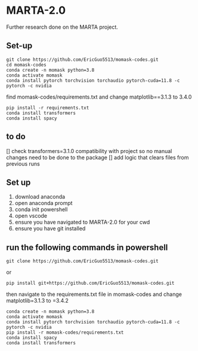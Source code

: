# MARTA-2.0
Further research done on the MARTA project.

## Set-up
```
git clone https://github.com/EricGuo5513/momask-codes.git
cd momask-codes
conda create -n momask python=3.8
conda activate momask
conda install pytorch torchvision torchaudio pytorch-cuda=11.8 -c pytorch -c nvidia
```
find momask-codes/requirements.txt and change matplotlib==3.1.3 to 3.4.0
```
pip install -r requirements.txt
conda install transformers 
conda install spacy
```

## to do
[] check transformers=3.1.0 compatibility with project so no manual changes need to be done to the package
[] add logic that clears files from previous runs


## Set up

1. download anaconda
2. open anaconda prompt
3. conda init powershell
4. open vscode
5. ensure you have navigated to MARTA-2.0 for your cwd
6. ensure you have git installed

## run the following commands in powershell
``` 
git clone https://github.com/EricGuo5513/momask-codes.git
```
or
```
pip install git+https://github.com/EricGuo5513/momask-codes.git
```
then navigate to the requirements.txt file in momask-codes and change matplotlib=3.1.3 to =3.4.2
```
conda create -n momask python=3.8
conda activate momask
conda install pytorch torchvision torchaudio pytorch-cuda=11.8 -c pytorch -c nvidia
pip install -r momask-codes/requirements.txt
conda install spacy
conda install transformers
```